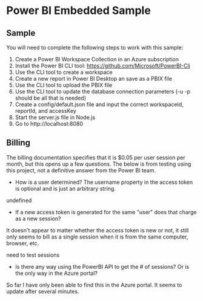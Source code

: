 # Power BI Embedded Sample

## Sample

You will need to complete the following steps to work with this sample:

1. Create a Power BI Workspace Collection in an Azure subscription
2. Install the Power BI CLI tool: https://github.com/Microsoft/PowerBI-Cli
3. Use the CLI tool to create a workspace
4. Create a new report in Power BI Desktop an save as a PBIX file
5. Use the CLI tool to upload the PBIX file
6. Use the CLI tool to update the database connection parameters (-u -p should be all that is needed)
7. Create a config/default.json file and input the correct workspaceId, reportId, and accessKey
8. Start the server.js file in Node.js
9. Go to http://localhost:8080

## Billing

The billing documentation specifies that it is $0.05 per user session per month, but this opens up a few questions. The below is from testing using this project, not a definitive answer from the Power BI team.

* How is a user determined? The username property in the access token is optional and is just an arbitrary string.

undefined

* If a new access token is generated for the same "user" does that charge as a new session?

It doesn't appear to matter whether the access token is new or not, it still only seems to bill as a single session when it is from the same computer, browser, etc.

need to test sessions

* Is there any way using the PowerBI API to get the # of sessions? Or is the only way in the Azure portal?

So far I have only been able to find this in the Azure portal. It seems to update after several minutes.
